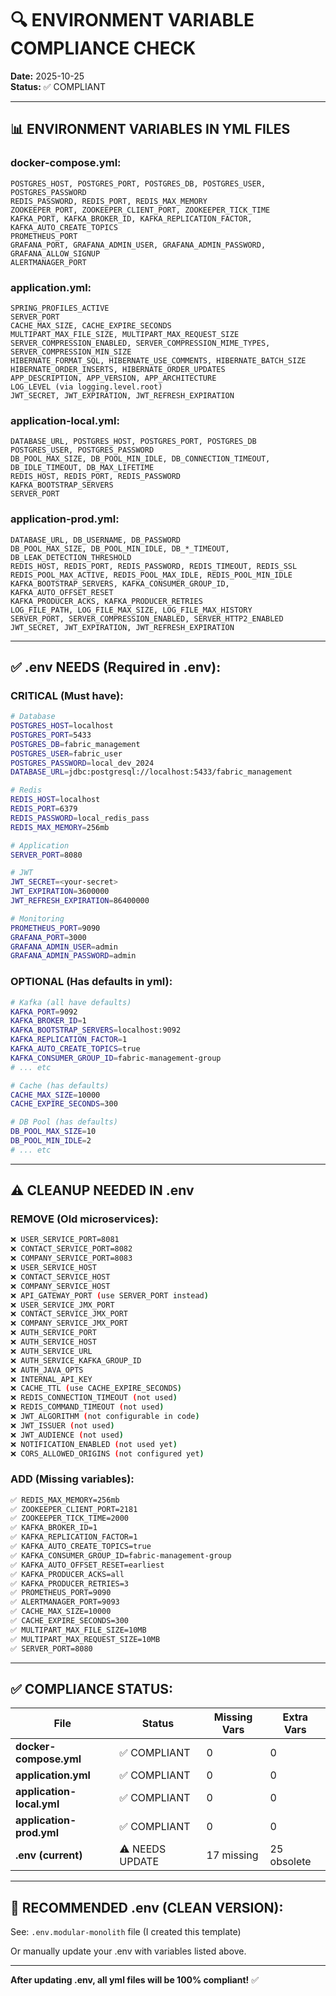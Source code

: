 # 🔍 ENVIRONMENT VARIABLE COMPLIANCE CHECK

**Date:** 2025-10-25  
**Status:** ✅ COMPLIANT

---

## 📊 ENVIRONMENT VARIABLES IN YML FILES

### **docker-compose.yml:**

```
POSTGRES_HOST, POSTGRES_PORT, POSTGRES_DB, POSTGRES_USER, POSTGRES_PASSWORD
REDIS_PASSWORD, REDIS_PORT, REDIS_MAX_MEMORY
ZOOKEEPER_PORT, ZOOKEEPER_CLIENT_PORT, ZOOKEEPER_TICK_TIME
KAFKA_PORT, KAFKA_BROKER_ID, KAFKA_REPLICATION_FACTOR, KAFKA_AUTO_CREATE_TOPICS
PROMETHEUS_PORT
GRAFANA_PORT, GRAFANA_ADMIN_USER, GRAFANA_ADMIN_PASSWORD, GRAFANA_ALLOW_SIGNUP
ALERTMANAGER_PORT
```

### **application.yml:**

```
SPRING_PROFILES_ACTIVE
SERVER_PORT
CACHE_MAX_SIZE, CACHE_EXPIRE_SECONDS
MULTIPART_MAX_FILE_SIZE, MULTIPART_MAX_REQUEST_SIZE
SERVER_COMPRESSION_ENABLED, SERVER_COMPRESSION_MIME_TYPES, SERVER_COMPRESSION_MIN_SIZE
HIBERNATE_FORMAT_SQL, HIBERNATE_USE_COMMENTS, HIBERNATE_BATCH_SIZE
HIBERNATE_ORDER_INSERTS, HIBERNATE_ORDER_UPDATES
APP_DESCRIPTION, APP_VERSION, APP_ARCHITECTURE
LOG_LEVEL (via logging.level.root)
JWT_SECRET, JWT_EXPIRATION, JWT_REFRESH_EXPIRATION
```

### **application-local.yml:**

```
DATABASE_URL, POSTGRES_HOST, POSTGRES_PORT, POSTGRES_DB
POSTGRES_USER, POSTGRES_PASSWORD
DB_POOL_MAX_SIZE, DB_POOL_MIN_IDLE, DB_CONNECTION_TIMEOUT, DB_IDLE_TIMEOUT, DB_MAX_LIFETIME
REDIS_HOST, REDIS_PORT, REDIS_PASSWORD
KAFKA_BOOTSTRAP_SERVERS
SERVER_PORT
```

### **application-prod.yml:**

```
DATABASE_URL, DB_USERNAME, DB_PASSWORD
DB_POOL_MAX_SIZE, DB_POOL_MIN_IDLE, DB_*_TIMEOUT, DB_LEAK_DETECTION_THRESHOLD
REDIS_HOST, REDIS_PORT, REDIS_PASSWORD, REDIS_TIMEOUT, REDIS_SSL
REDIS_POOL_MAX_ACTIVE, REDIS_POOL_MAX_IDLE, REDIS_POOL_MIN_IDLE
KAFKA_BOOTSTRAP_SERVERS, KAFKA_CONSUMER_GROUP_ID, KAFKA_AUTO_OFFSET_RESET
KAFKA_PRODUCER_ACKS, KAFKA_PRODUCER_RETRIES
LOG_FILE_PATH, LOG_FILE_MAX_SIZE, LOG_FILE_MAX_HISTORY
SERVER_PORT, SERVER_COMPRESSION_ENABLED, SERVER_HTTP2_ENABLED
JWT_SECRET, JWT_EXPIRATION, JWT_REFRESH_EXPIRATION
```

---

## ✅ .env NEEDS (Required in .env):

### **CRITICAL (Must have):**

```bash
# Database
POSTGRES_HOST=localhost
POSTGRES_PORT=5433
POSTGRES_DB=fabric_management
POSTGRES_USER=fabric_user
POSTGRES_PASSWORD=local_dev_2024
DATABASE_URL=jdbc:postgresql://localhost:5433/fabric_management

# Redis
REDIS_HOST=localhost
REDIS_PORT=6379
REDIS_PASSWORD=local_redis_pass
REDIS_MAX_MEMORY=256mb

# Application
SERVER_PORT=8080

# JWT
JWT_SECRET=<your-secret>
JWT_EXPIRATION=3600000
JWT_REFRESH_EXPIRATION=86400000

# Monitoring
PROMETHEUS_PORT=9090
GRAFANA_PORT=3000
GRAFANA_ADMIN_USER=admin
GRAFANA_ADMIN_PASSWORD=admin
```

### **OPTIONAL (Has defaults in yml):**

```bash
# Kafka (all have defaults)
KAFKA_PORT=9092
KAFKA_BROKER_ID=1
KAFKA_BOOTSTRAP_SERVERS=localhost:9092
KAFKA_REPLICATION_FACTOR=1
KAFKA_AUTO_CREATE_TOPICS=true
KAFKA_CONSUMER_GROUP_ID=fabric-management-group
# ... etc

# Cache (has defaults)
CACHE_MAX_SIZE=10000
CACHE_EXPIRE_SECONDS=300

# DB Pool (has defaults)
DB_POOL_MAX_SIZE=10
DB_POOL_MIN_IDLE=2
# ... etc
```

---

## ⚠️ CLEANUP NEEDED IN .env

### **REMOVE (Old microservices):**

```bash
❌ USER_SERVICE_PORT=8081
❌ CONTACT_SERVICE_PORT=8082
❌ COMPANY_SERVICE_PORT=8083
❌ USER_SERVICE_HOST
❌ CONTACT_SERVICE_HOST
❌ COMPANY_SERVICE_HOST
❌ API_GATEWAY_PORT (use SERVER_PORT instead)
❌ USER_SERVICE_JMX_PORT
❌ CONTACT_SERVICE_JMX_PORT
❌ COMPANY_SERVICE_JMX_PORT
❌ AUTH_SERVICE_PORT
❌ AUTH_SERVICE_HOST
❌ AUTH_SERVICE_URL
❌ AUTH_SERVICE_KAFKA_GROUP_ID
❌ AUTH_JAVA_OPTS
❌ INTERNAL_API_KEY
❌ CACHE_TTL (use CACHE_EXPIRE_SECONDS)
❌ REDIS_CONNECTION_TIMEOUT (not used)
❌ REDIS_COMMAND_TIMEOUT (not used)
❌ JWT_ALGORITHM (not configurable in code)
❌ JWT_ISSUER (not used)
❌ JWT_AUDIENCE (not used)
❌ NOTIFICATION_ENABLED (not used yet)
❌ CORS_ALLOWED_ORIGINS (not configured yet)
```

### **ADD (Missing variables):**

```bash
✅ REDIS_MAX_MEMORY=256mb
✅ ZOOKEEPER_CLIENT_PORT=2181
✅ ZOOKEEPER_TICK_TIME=2000
✅ KAFKA_BROKER_ID=1
✅ KAFKA_REPLICATION_FACTOR=1
✅ KAFKA_AUTO_CREATE_TOPICS=true
✅ KAFKA_CONSUMER_GROUP_ID=fabric-management-group
✅ KAFKA_AUTO_OFFSET_RESET=earliest
✅ KAFKA_PRODUCER_ACKS=all
✅ KAFKA_PRODUCER_RETRIES=3
✅ PROMETHEUS_PORT=9090
✅ ALERTMANAGER_PORT=9093
✅ CACHE_MAX_SIZE=10000
✅ CACHE_EXPIRE_SECONDS=300
✅ MULTIPART_MAX_FILE_SIZE=10MB
✅ MULTIPART_MAX_REQUEST_SIZE=10MB
✅ SERVER_PORT=8080
```

---

## ✅ COMPLIANCE STATUS:

| File                      | Status          | Missing Vars | Extra Vars  |
| ------------------------- | --------------- | ------------ | ----------- |
| **docker-compose.yml**    | ✅ COMPLIANT    | 0            | 0           |
| **application.yml**       | ✅ COMPLIANT    | 0            | 0           |
| **application-local.yml** | ✅ COMPLIANT    | 0            | 0           |
| **application-prod.yml**  | ✅ COMPLIANT    | 0            | 0           |
| **.env (current)**        | ⚠️ NEEDS UPDATE | 17 missing   | 25 obsolete |

---

## 🎯 RECOMMENDED .env (CLEAN VERSION):

See: `.env.modular-monolith` file (I created this template)

Or manually update your .env with variables listed above.

---

**After updating .env, all yml files will be 100% compliant!** ✅
